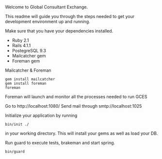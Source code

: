 Welcome to Global Consultant Exchange.

This readme will guide you through the steps needed to get your development environment up and
running.

Make sure that you have your dependencies installed.

* Ruby 2.1
* Rails 4.1.1
* PostegreSQL 9.3
* Mailcatcher gem
* Foreman gem

Mailcatcher & Foreman

```
gem install mailcatcher
gem install foreman
foreman
```
Foreman will launch and monitor all the processes needed to run GCES

Go to http://localhost:1080/
Send mail through smtp://localhost:1025

Initialize your application by running
```
bin/init ./
```
in your working directory.  This will install your gems as well as load your DB.


Run guard to execute tests, brakeman and start spring.

```
bin/guard
```

